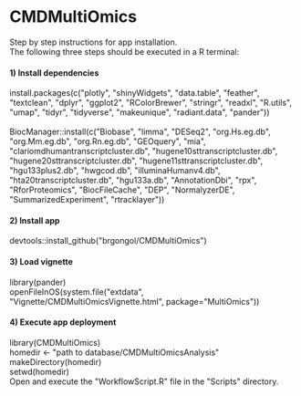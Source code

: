# CMDMultiOmics





Step by step instructions for app installation. <br> 
The following three steps should be executed in a R terminal: <br> 

#### 1) Install dependencies
install.packages(c("plotly", "shinyWidgets", "data.table", "feather", "textclean", "dplyr", "ggplot2", "RColorBrewer", "stringr", "readxl", "R.utils", "umap", "tidyr", "tidyverse", "makeunique", "radiant.data", "pander")) <br> 
 <br> 
BiocManager::install(c("Biobase", "limma", "DESeq2", "org.Hs.eg.db", "org.Mm.eg.db", "org.Rn.eg.db", "GEOquery", "mia", "clariomdhumantranscriptcluster.db", "hugene10sttranscriptcluster.db", "hugene20sttranscriptcluster.db", "hugene11sttranscriptcluster.db", "hgu133plus2.db", "hwgcod.db", "illuminaHumanv4.db", "hta20transcriptcluster.db", "hgu133a.db", "AnnotationDbi", "rpx", "RforProteomics", "BiocFileCache", "DEP", "NormalyzerDE", "SummarizedExperiment", "rtracklayer")) <br> 

#### 2) Install app
devtools::install_github("brgongol/CMDMultiOmics") <br> 

#### 3) Load vignette
library(pander) <br>
openFileInOS(system.file("extdata", "Vignette/CMDMultiOmicsVignette.html", package="MultiOmics")) <br>

#### 4) Execute app deployment
library(CMDMultiOmics) <br> 
homedir <- "path to database/CMDMultiOmicsAnalysis" <br> 
makeDirectory(homedir) <br> 
setwd(homedir) <br> 
Open and execute the "WorkflowScript.R" file in the "Scripts" directory. <br> 

